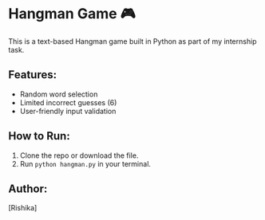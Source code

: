 # Hangman Game 🎮

This is a text-based Hangman game built in Python as part of my internship task.

## Features:
- Random word selection
- Limited incorrect guesses (6)
- User-friendly input validation

## How to Run:
1. Clone the repo or download the file.
2. Run `python hangman.py` in your terminal.

## Author:
[Rishika]
